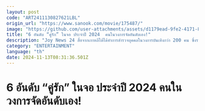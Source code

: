 ```yaml
---
layout: post
code: "ART2411130827621LBL"
origin_url: "https://www.sanook.com/movie/175487/"
image: "https://github.com/user-attachments/assets/d1179ead-9fe2-4171-8c02-7bd0fbf515c2"
title: "6 อันดับ “คู่รัก” ในจอ ประจำปี 2024  คนในวงการจัดอันดับเอง!"
description: "Joy News 24 สื่อจากเกาหลีใต้ได้ทำการสำรวจบุคคลในวงการบันเทิงกว่า 200 คน ซึ่งรวมถึงทีมผู้ผลิตและนักข่าว เพื่อเฟ้นหา 6 อันดับ Best Couple จากซีรีส์ที่กำลังมาแรง ประจำปี 2024 จะมีคู่ไหนทำให้ใจแฟนๆ เต้นรัวกันบ้าง ตามไปดูกันเลย!"
category: "ENTERTAINMENT"
language: "th"
date: 2024-11-13T08:31:36.501Z
---
```


# 6 อันดับ “คู่รัก” ในจอ ประจำปี 2024  คนในวงการจัดอันดับเอง!